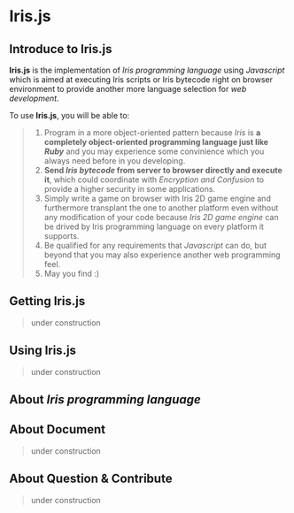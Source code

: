# Iris.js

## Introduce to Iris.js

**Iris.js** is the implementation of *Iris programming language* using *Javascript* which is aimed at executing Iris scripts or Iris bytecode right on browser environment to provide another more language selection for *web development*.

To use **Iris.js**, you will be able to:
>1. Program in a more object-oriented pattern because *Iris* is **a completely object-oriented programming language just like *Ruby*** and  you may experience some convinience which you always need before in you developing.
>2. **Send *Iris bytecode* from server to browser directly and execute it**, which could coordinate with *Encryption and Confusion* to provide a higher security in some applications.
>3. Simply write a game on browser with Iris 2D game engine and furthermore transplant the one to another platform even without any modification of your code because *Iris 2D game engine* can be drived by Iris programming language on every platform it supports.
>4. Be qualified for any requirements that *Javascript* can do, but beyond that you may also experience another web programming feel.
>5. May you find :)

## Getting Iris.js
>under construction

## Using Iris.js
>under construction

## About *Iris programming language*

## About Document
>under construction

## About Question & Contribute
>under construction